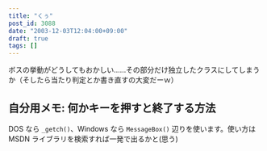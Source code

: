```yaml
---
title: "くぅ"
post_id: 3088
date: "2003-12-03T12:04:00+09:00"
draft: true
tags: []
---
```



ボスの挙動がどうしてもおかしい……その部分だけ独立したクラスにしてしまうか（そしたら当たり判定とか書き直すの大変だーｗ）
## 自分用メモ: 何かキーを押すと終了する方法
DOS なら `_getch()`、Windows なら `MessageBox()` 辺りを使います。使い方は MSDN ライブラリを検索すれば一発で出るかと(思う)

